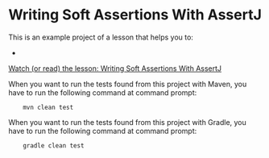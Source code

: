 # Writing Soft Assertions With AssertJ

This is an example project of a lesson that helps you to:

* 

[Watch (or read) the lesson: Writing Soft Assertions With AssertJ](https://www.cleantestautomation.com/lessons/writing-soft-assertions-with-assertj)

When you want to run the tests found from this project with Maven, you have to run the
following command at command prompt:

        mvn clean test

When you want to run the tests found from this project with Gradle, you have to run the
following command at command prompt: 

        gradle clean test
